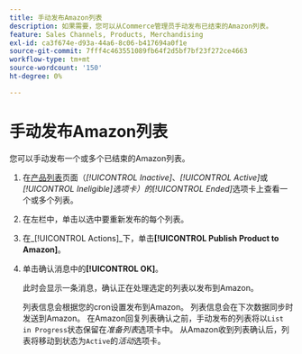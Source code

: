 ```yaml
---
title: 手动发布Amazon列表
description: 如果需要，您可以从Commerce管理员手动发布已结束的Amazon列表。
feature: Sales Channels, Products, Merchandising
exl-id: ca3f674e-d93a-44a6-8c06-b417694a0f1e
source-git-commit: 7fff4c463551089fb64f2d5bf7bf23f272ce4663
workflow-type: tm+mt
source-wordcount: '150'
ht-degree: 0%

---
```


# 手动发布Amazon列表

您可以手动发布一个或多个已结束的Amazon列表。

1. 在[产品列表](./managing-product-listings.md)页面（_[!UICONTROL Inactive]_、_[!UICONTROL Active]_&#x200B;或&#x200B;_[!UICONTROL Ineligible]_选项卡）的_[!UICONTROL Ended]_&#x200B;选项卡上查看一个或多个列表。

1. 在左栏中，单击以选中要重新发布的每个列表。

1. 在&#x200B;_[!UICONTROL Actions]_下，单击&#x200B;**[!UICONTROL Publish Product to Amazon]**。

1. 单击确认消息中的&#x200B;**[!UICONTROL OK]**。

   此时会显示一条消息，确认正在处理选定的列表以发布到Amazon。

   列表信息会根据您的cron设置发布到Amazon。 列表信息会在下次数据同步时发送到Amazon。 在Amazon回复列表确认之前，手动发布的列表将以`List in Progress`状态保留在&#x200B;_准备列表_&#x200B;选项卡中。 从Amazon收到列表确认后，列表将移动到状态为`Active`的&#x200B;_活动_&#x200B;选项卡。
